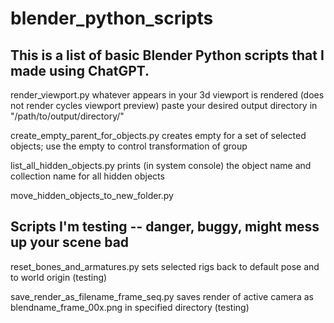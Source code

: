 # blender_python_scripts

## This is a list of basic Blender Python scripts that I made using ChatGPT.

render_viewport.py
whatever appears in your 3d viewport is rendered (does not render cycles viewport preview) paste your desired output directory in "/path/to/output/directory/"

create_empty_parent_for_objects.py
creates empty for a set of selected objects; use the empty to control transformation of group

list_all_hidden_objects.py
prints (in system console) the object name and collection name for all hidden objects

move_hidden_objects_to_new_folder.py

## Scripts I'm testing -- danger, buggy, might mess up your scene bad

reset_bones_and_armatures.py
sets selected rigs back to default pose and to world origin (testing)

save_render_as_filename_frame_seq.py
saves render of active camera as blendname_frame_00x.png in specified directory (testing)
